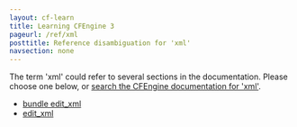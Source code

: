 ```yaml
---
layout: cf-learn
title: Learning CFEngine 3
pageurl: /ref/xml
posttitle: Reference disambiguation for 'xml'
navsection: none
---
```


The term 'xml' could refer to several sections in the documentation. Please choose one below, or
[search the CFEngine documentation for 'xml'](http://cfengine.com/docs/3.5/search.html?q=xml).

- [bundle edit_xml](http://cfengine.com/docs/3.5/reference-promise-types-edit_xml.html#bundle-edit_xml)
- [edit_xml](http://cfengine.com/docs/3.5/reference-promise-types-files.html#edit_xml)
